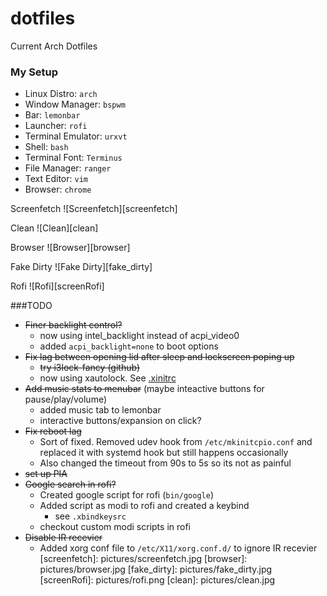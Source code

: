 # dotfiles
Current Arch Dotfiles

<!--- My Setup {{{ -->

### My Setup

* Linux Distro: `arch`
* Window Manager: `bspwm`
* Bar: `lemonbar`
* Launcher: `rofi`
* Terminal Emulator: `urxvt`
* Shell: `bash`
* Terminal Font: `Terminus`
* File Manager: `ranger`
* Text Editor: `vim`
* Browser: `chrome`


Screenfetch
![Screenfetch][screenfetch]

Clean
![Clean][clean]

Browser
![Browser][browser]

Fake Dirty
![Fake Dirty][fake_dirty]

Rofi
![Rofi][screenRofi]
<!--- }}} -->

###TODO

* ~~Finer backlight control?~~
  * now using intel_backlight instead of acpi_video0
  * added `acpi_backlight=none` to boot options
* ~~Fix lag between opening lid after sleep and lockscreen poping up~~
  * ~~try i3lock-fancy (github)~~
  * now using xautolock. See [.xinitrc](.xinitrc)
* ~~Add music stats to menubar~~ (maybe inteactive buttons for pause/play/volume)
  * added music tab to lemonbar
  * interactive buttons/expansion on click?
* ~~Fix reboot lag~~
  * Sort of fixed. Removed udev hook from `/etc/mkinitcpio.conf` and replaced it with systemd hook but still happens occasionally
  * Also changed the timeout from 90s to 5s so its not as painful
* ~~set up PIA~~
* ~~Google search in rofi?~~
  * Created google script for rofi (`bin/google`)
  * Added script as modi to rofi and created a keybind
    * see `.xbindkeysrc` 
  * checkout custom modi scripts in rofi
* ~~Disable IR recevier~~
  * Added xorg conf file to `/etc/X11/xorg.conf.d/` to ignore IR recevier
[screenfetch]: pictures/screenfetch.jpg
[browser]: pictures/browser.jpg
[fake_dirty]: pictures/fake_dirty.jpg 
[screenRofi]: pictures/rofi.png
[clean]: pictures/clean.jpg
